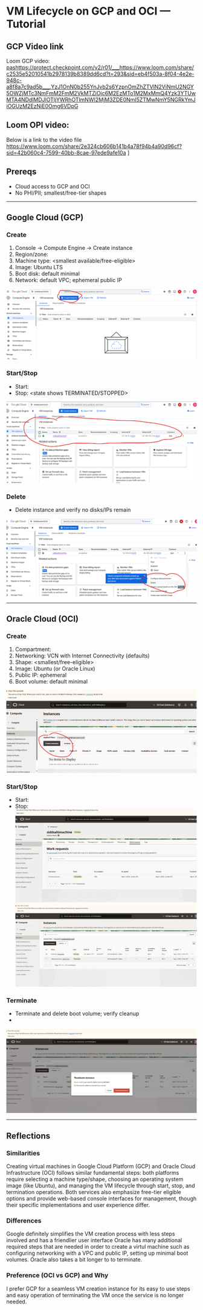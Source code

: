 # VM Lifecycle on GCP and OCI — Tutorial

## GCP Video link
Loom GCP video: <pashttps://protect.checkpoint.com/v2/r01/___https://www.loom.com/share/c2535e52010541b2978139b8389dd6cd?t=293&sid=eb4f503a-8f04-4e2e-948c-a8f8a7c9ad5b___.YzJ1OnN0b255YnJvb2s6YzpnOmZhZTVlN2ViNmU2NGY5OWZjMTc3NmFmM2FmM2VkMTZiOjc6M2EzMTo1M2MxMmQ4Yzk3YTUwMTA4NDdlMDJlOTljYWRhOTlmNWI2MjM3ZDE0NmI5ZTMwNmY5NGRkYmJiOGUzM2EzNjE0Omg6VDpG>



## Loom OPI video: 
Below is a link to  the video file https://www.loom.com/share/2e324cb606b141b4a78f94b4a90d96cf?sid=42b060c4-7599-40bb-8cae-97ede9afe10a ]


## Prereqs
- Cloud access to GCP and OCI
- No PHI/PII; smallest/free-tier shapes

---

## Google Cloud (GCP)
### Create
1. Console → Compute Engine → Create instance
2. Region/zone: <your choice>
3. Machine type: <smallest available/free-eligible>
4. Image: Ubuntu LTS
5. Boot disk: default minimal
6. Network: default VPC; ephemeral public IP

![GCP create](<Screenshot 1GCP.png>)


### Start/Stop
- Start: <state shows RUNNING>
- Stop: <state shows TERMINATED/STOPPED>

![GCP running](<Screenshot 2GCP.png>)


### Delete
- Delete instance and verify no disks/IPs remain

![GCP cleaned](<Screenshot 3GCP.png>)


---

## Oracle Cloud (OCI)
### Create
1. Compartment: <name>
2. Networking: VCN with Internet Connectivity (defaults)
3. Shape: <smallest/free-eligible>
4. Image: Ubuntu (or Oracle Linux)
5. Public IP: ephemeral
6. Boot volume: default minimal

![OCI create](<Screenshot 1oracle.png>)



### Start/Stop
- Start: <state shows RUNNING>
- Stop: <state shows STOPPED>
![OCI running](<Screenshot 3POI.png>)
![OCI running](<Screenshot opi4.png>)


### Terminate
- Terminate and delete boot volume; verify cleanup
- 
![OIlt text](<Screenshot opi5.png>)


---

## Reflections
### Similarities
Creating virtual machines in Google Cloud Platform (GCP) and Oracle Cloud Infrastructure (OCI) follows similar fundamental steps: both platforms require selecting a machine type/shape, choosing an operating system image (like Ubuntu), and managing the VM lifecycle through start, stop, and termination operations. Both services also emphasize free-tier eligible options and provide web-based console interfaces for management, though their specific implementations and user experience differ.

### Differences
Google definitely simplifies the VM creation process with less steps involved and has a friendlier user interface
Oracle has many additional required steps that are needed in order to create a virtul machine such as configuring networking with a VPC and public IP, setting up minimal boot volumes.
Oracle also takes a bit longer to to terminate.

### Preference (OCI vs GCP) and Why
  I prefer GCP for a seamless VM creation instance for its easy to use steps and easy operation of terminating the VM once the service is no longer needed.